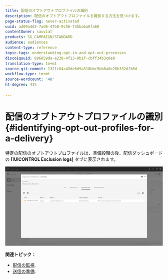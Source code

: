 ```yaml
---
title: 配信のオプトアウトプロファイルの識別
description: 配信のオプトアウトプロファイルを識別する方法を見つけます。
page-status-flag: never-activated
uuid: ad09a4d3-7ad6-47b8-9c56-73bbaba6fa60
contentOwner: sauviat
products: SG_CAMPAIGN/STANDARD
audience: audiences
content-type: reference
topic-tags: understanding-opt-in-and-opt-out-processes
discoiquuid: 896859da-a230-4f13-9b1f-cbff34b3c0e0
translation-type: tm+mt
source-git-commit: 1321c84c49de6d9a318bbc5bb8a0e28b332d2b5d
workflow-type: tm+mt
source-wordcount: '48'
ht-degree: 41%

---
```



# 配信のオプトアウトプロファイルの識別{#identifying-opt-out-profiles-for-a-delivery}

特定の配信のオプトアウトプロファイルは、準備段階の後、配信ダッシュボードの **[!UICONTROL Exclusion logs]** タブに表示されます。

![](assets/exclusion_blocklisting.png)

**関連トピック：**

* [配信の監視](../../sending/using/monitoring-a-delivery.md#exclusion-logs).
* [送信の準備](../../sending/using/preparing-the-send.md).

